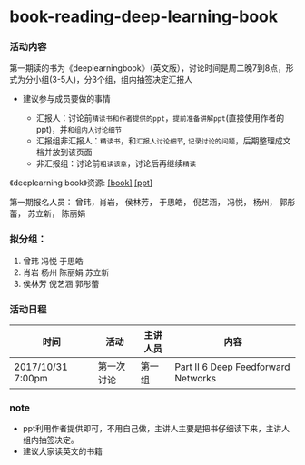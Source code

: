 # book-reading-deep-learning-book
### 活动内容
第一期读的书为《deeplearningbook》（英文版），讨论时间是周二晚7到8点，形式为分小组(3-5人)，分3个组，组内抽签决定汇报人

* 建议参与成员要做的事情

  * 汇报人：讨论前`精读书和作者提供的ppt`，`提前准备讲解ppt`(直接使用作者的ppt)，并`和组内人讨论细节`
  * 汇报组非汇报人：`精读书`，和`汇报人讨论细节`, `记录讨论的问题`，后期整理成文档并放到该页面
  * 非汇报组：讨论前`粗读该章`，讨论后再继续`精读`

《deeplearning book》资源: [[book]](http://www.deeplearningbook.org/) [[ppt]](http://www.deeplearningbook.org/lecture_slides.html)



第一期报名人员： 曾玮，肖岩， 侯林芳， 于思皓， 倪艺涵， 冯悦， 杨州， 郭彤蕾， 苏立新， 陈丽娟

### 拟分组：
1. 曾玮 冯悦 于思皓 
2. 肖岩 杨州 陈丽娟 苏立新 
3. 侯林芳 倪艺涵 郭彤蕾

### 活动日程
|时间|活动|主讲人员|内容|
|---|---|---|---|
2017/10/31  7:00pm | 第一次讨论  | 第一组 | Part II  6 Deep Feedforward Networks |

### note
- ppt利用作者提供即可，不用自己做，主讲人主要是把书仔细读下来，主讲人组内抽签决定。
- 建议大家读英文的书籍


